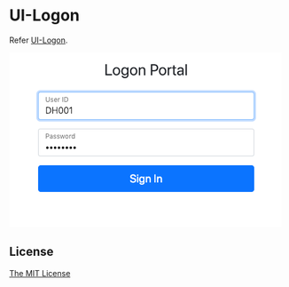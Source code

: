 # UI-Logon

Refer [UI-Logon](https://www.npmjs.com/package/ui-logon).
 
![Logon Page](../../logon.png)


## License
[The MIT License](http://opensource.org/licenses/MIT)
